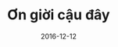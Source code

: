 ---
title: Ơn giời cậu đây
type: Category
slug: on-gioi-cau-day-roi
parentId: chuong-trinh-truyen-hinh
layout: Post
date: 2016-12-12
thumbnail: https://yt3.ggpht.com/-p1sC5BWStEk/WEfREhvzk0I/AAAAAAAAANM/_aneIYyUfDYNb181umblMp_2EiKl9PsyQCL8B/w2120-fcrop64=1,00005a57ffffa5a8-nd-c0xffffffff-rj-k-no/youtube%2BOGCDR.jpg
---